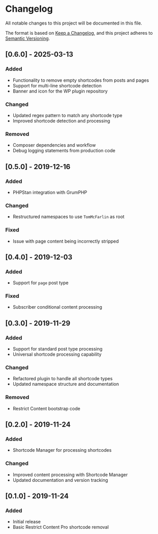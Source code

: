 # Changelog
All notable changes to this project will be documented in this file.

The format is based on [Keep a Changelog](https://keepachangelog.com/en/1.0.0/),
and this project adheres to [Semantic Versioning](https://semver.org/spec/v2.0.0.html).

## [0.6.0] - 2025-03-13
### Added
- Functionality to remove empty shortcodes from posts and pages
- Support for multi-line shortcode detection
- Banner and icon for the WP plugin repository

### Changed
- Updated regex pattern to match any shortcode type
- Improved shortcode detection and processing

### Removed
- Composer dependencies and workflow
- Debug logging statements from production code

## [0.5.0] - 2019-12-16
### Added
- PHPStan integration with GrumPHP

### Changed
- Restructured namespaces to use `TomMcFarlin` as root

### Fixed
- Issue with page content being incorrectly stripped

## [0.4.0] - 2019-12-03
### Added
- Support for `page` post type

### Fixed
- Subscriber conditional content processing

## [0.3.0] - 2019-11-29
### Added
- Support for standard post type processing
- Universal shortcode processing capability

### Changed
- Refactored plugin to handle all shortcode types
- Updated namespace structure and documentation

### Removed
- Restrict Content bootstrap code

## [0.2.0] - 2019-11-24
### Added
- Shortcode Manager for processing shortcodes

### Changed
- Improved content processing with Shortcode Manager
- Updated documentation and version tracking

## [0.1.0] - 2019-11-24
### Added
- Initial release
- Basic Restrict Content Pro shortcode removal